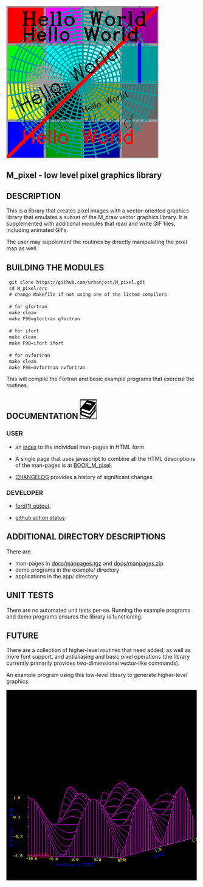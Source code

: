 ![sample](docs/images/M_pixel.gif)
## M_pixel - low level pixel graphics library

## DESCRIPTION
This is a library that creates pixel images with a vector-oriented
graphics library that emulates a subset of the M_draw vector graphics
library. It is supplemented with additional modules that read and write
GIF files, including animated GIFs.

The user may supplement the routines by directly manipulating the pixel
map as well.

## BUILDING THE MODULES
     git clone https://github.com/urbanjost/M_pixel.git
     cd M_pixel/src
     # change Makefile if not using one of the listed compilers
     
     # for gfortran
     make clean
     make F90=gfortran gfortran
     
     # for ifort
     make clean
     make F90=ifort ifort

     # for nvfortran
     make clean
     make F90=nvfortran nvfortran

This will compile the Fortran and basic example programs that exercise
the routines.

## DOCUMENTATION   ![docs](docs/images/docs.gif)
### USER 
   - an [index](https://urbanjost.github.io/M_pixel/man3.html) to
     the individual man-pages in HTML form

   - A single page that uses javascript to combine all the HTML
     descriptions of the man-pages is at 
     [BOOK_M_pixel](https://urbanjost.github.io/M_pixel/BOOK_M_pixel.html).

   - [CHANGELOG](docs/CHANGELOG.md) provides a history of significant changes
### DEVELOPER 
   - [ford(1) output](https://urbanjost.github.io/M_pixel/fpm-ford/index.html).
<!--
   - [doxygen(1) output](https://urbanjost.github.io/M_pixel/doxygen_out/html/index.html).
-->
   - [github action status](docs/STATUS.md) 

## ADDITIONAL DIRECTORY DESCRIPTIONS
There are 
   - man-pages in [docs/manpages.tgz](docs/manpages.tgz) and [docs/manpages.zip](docs/manpages.zip)
   - demo programs in the example/ directory
   - applications in the app/ directory

## UNIT TESTS
There are no automated unit tests per-se. Running the example programs
and demo programs ensures the library is functioning.

## FUTURE
There are a collection of higher-level routines that need added, as well
as more font support, and antialiasing and basic pixel operations (the
library currently primarily provides two-dimensional vector-like commands).

An example program using this low-level library to generate higher-level
graphics:

![M-slices](docs/images/M_slices.3.gif)
